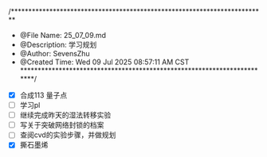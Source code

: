 /*************************************************************************
 * @File Name: 25_07_09.md
 * @Description:  学习规划
 * @Author: SevensZhu
 * @Created Time: Wed 09 Jul 2025 08:57:11 AM CST
 ************************************************************************/

- [x] 合成113 量子点
- [ ] 学习pl
- [ ] 继续完成昨天的湿法转移实验
- [ ] 写关于突破网络封锁的档案
- [ ] 查阅cvd的实验步骤，并做规划
- [x] 撕石墨烯
